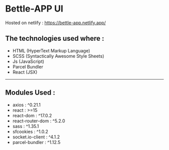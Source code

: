 # Bettle-APP UI

Hosted on netlify : https://bettle-app.netlify.app/

## The technologies used where :
- HTML (HyperText Markup Language)
- SCSS (Syntactically Awesome Style Sheets)
- Js (JavaScript)
- Parcel Bundler
- React (JSX)

---

## Modules Used :
- axios :  ^0.21.1  
- react :  >=15  
- react-dom :  ^17.0.2  
- react-router-dom :  ^5.2.0  
- sass :  ^1.35.1  
- sfcookies :  ^1.0.2  
- socket.io-client :  ^4.1.2  
- parcel-bundler :  ^1.12.5 

